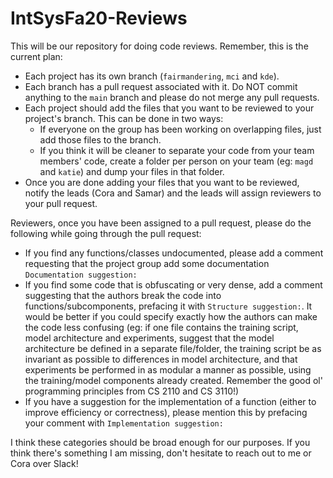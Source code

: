 # IntSysFa20-Reviews

This will be our repository for doing code reviews. Remember, this is the current plan:  

- Each project has its own branch (`fairmandering`, `mci` and `kde`). 
- Each branch has a pull request associated with it. Do NOT commit anything to the `main` branch and please do not merge any pull requests.
- Each project should add the files that you want to be reviewed to your project's branch. This can be done in two ways: 
    - If everyone on the group has been working on overlapping files, just add those files to the branch.
    - If you think it will be cleaner to separate your code from your team members' code, create a folder per person on your team (eg: `magd` and `katie`) and dump your files in that folder.
- Once you are done adding your files that you want to be reviewed, notify the leads (Cora and Samar) and the leads will assign reviewers to your pull request. 

Reviewers, once you have been assigned to a pull request, please do the following while going through the pull request:
- If you find any functions/classes undocumented, please add a comment requesting that the project group add some documentation `Documentation suggestion:`
- If you find some code that is obfuscating or very dense, add a comment suggesting that the authors break the code into functions/subcomponents, prefacing it with `Structure suggestion:`. It would be better if you could specify exactly how the authors can make the code less confusing (eg: if one file contains the training script, model architecture and experiments, suggest that the model architecture be defined in a separate file/folder, the training script be as invariant as possible to differences in model architecture, and that experiments be performed in as modular a manner as possible, using the training/model components already created. Remember the good ol' programming principles from CS 2110 and CS 3110!)
- If you have a suggestion for the implementation of a function (either to improve efficiency or correctness), please mention this by prefacing your comment with `Implementation suggestion:`

I think these categories should be broad enough for our purposes. If you think there's something I am missing, don't hesitate to reach out to me or Cora over Slack!
